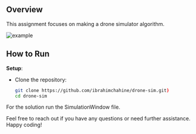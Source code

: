 ## Overview
This assignment focuses on making a drone simulator algorithm.


![example]([https://github.com/ibrahimchahine/drone-sim/blob/main/screen.png])


## How to Run

 **Setup**:
   - Clone the repository:
     ```bash
     git clone https://github.com/ibrahimchahine/drone-sim.git)
     cd drone-sim
     ```

For the solution run the SimulationWindow file.

Feel free to reach out if you have any questions or need further assistance. Happy coding!





